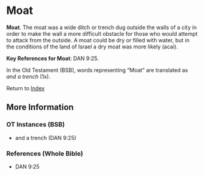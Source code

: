 # Moat
**Moat**. 
The moat was a wide ditch or trench dug outside the walls of a city in order to make the wall a more difficult obstacle for those who would attempt to attack from the outside. A moat could be dry or filled with water, but in the conditions of the land of Israel a dry moat was more likely (acai). 


**Key References for Moat**: 
DAN 9:25. 


In the Old Testament (BSB), words representing “Moat” are translated as 
*and a trench* (1x). 




Return to [Index](00-Index.md)

## More Information

### OT Instances (BSB)

* and a trench (DAN 9:25)



### References (Whole Bible)

* DAN 9:25



